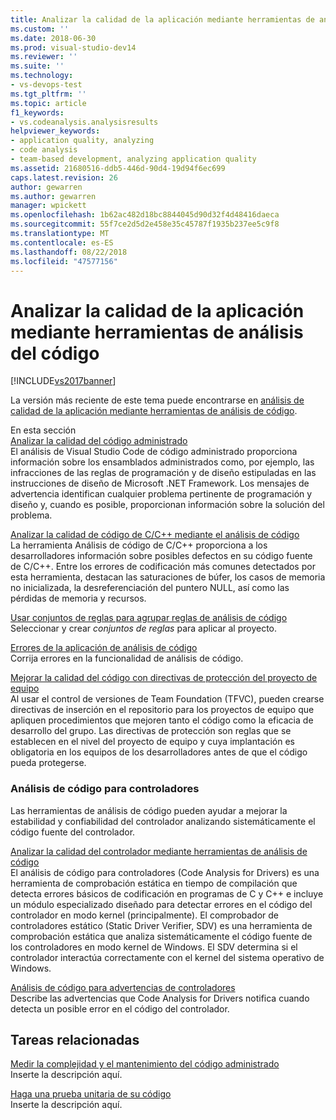 ```yaml
---
title: Analizar la calidad de la aplicación mediante herramientas de análisis de código | Documentos de Microsoft
ms.custom: ''
ms.date: 2018-06-30
ms.prod: visual-studio-dev14
ms.reviewer: ''
ms.suite: ''
ms.technology:
- vs-devops-test
ms.tgt_pltfrm: ''
ms.topic: article
f1_keywords:
- vs.codeanalysis.analysisresults
helpviewer_keywords:
- application quality, analyzing
- code analysis
- team-based development, analyzing application quality
ms.assetid: 21680516-ddb5-446d-90d4-19d94f6ec699
caps.latest.revision: 26
author: gewarren
ms.author: gewarren
manager: wpickett
ms.openlocfilehash: 1b62ac482d18bc8844045d90d32f4d48416daeca
ms.sourcegitcommit: 55f7ce2d5d2e458e35c45787f1935b237ee5c9f8
ms.translationtype: MT
ms.contentlocale: es-ES
ms.lasthandoff: 08/22/2018
ms.locfileid: "47577156"
---
```

# <a name="analyzing-application-quality-by-using-code-analysis-tools"></a>Analizar la calidad de la aplicación mediante herramientas de análisis del código
[!INCLUDE[vs2017banner](../includes/vs2017banner.md)]

La versión más reciente de este tema puede encontrarse en [análisis de calidad de la aplicación mediante herramientas de análisis de código](https://docs.microsoft.com/visualstudio/code-quality/analyzing-application-quality-by-using-code-analysis-tools).  
  
En esta sección  
 [Analizar la calidad del código administrado](../code-quality/analyzing-managed-code-quality-by-using-code-analysis.md)  
 El análisis de Visual Studio Code de código administrado proporciona información sobre los ensamblados administrados como, por ejemplo, las infracciones de las reglas de programación y de diseño estipuladas en las instrucciones de diseño de Microsoft .NET Framework. Los mensajes de advertencia identifican cualquier problema pertinente de programación y diseño y, cuando es posible, proporcionan información sobre la solución del problema.  
  
 [Analizar la calidad de código de C/C++ mediante el análisis de código](../code-quality/analyzing-c-cpp-code-quality-by-using-code-analysis.md)  
 La herramienta Análisis de código de C/C++ proporciona a los desarrolladores información sobre posibles defectos en su código fuente de C/C++. Entre los errores de codificación más comunes detectados por esta herramienta, destacan las saturaciones de búfer, los casos de memoria no inicializada, la desreferenciación del puntero NULL, así como las pérdidas de memoria y recursos.  
  
 [Usar conjuntos de reglas para agrupar reglas de análisis de código](../code-quality/using-rule-sets-to-group-code-analysis-rules.md)  
 Seleccionar y crear *conjuntos de reglas* para aplicar al proyecto.  
  
 [Errores de la aplicación de análisis de código](../code-quality/code-analysis-application-errors.md)  
 Corrija errores en la funcionalidad de análisis de código.  
  
 [Mejorar la calidad del código con directivas de protección del proyecto de equipo](../code-quality/enhancing-code-quality-with-team-project-check-in-policies.md)  
 Al usar el control de versiones de Team Foundation (TFVC), pueden crearse directivas de inserción en el repositorio para los proyectos de equipo que apliquen procedimientos que mejoren tanto el código como la eficacia de desarrollo del grupo. Las directivas de protección son reglas que se establecen en el nivel del proyecto de equipo y cuya implantación es obligatoria en los equipos de los desarrolladores antes de que el código pueda protegerse.  
  
### <a name="code-analysis-for-drivers"></a>Análisis de código para controladores  
 Las herramientas de análisis de código pueden ayudar a mejorar la estabilidad y confiabilidad del controlador analizando sistemáticamente el código fuente del controlador.  
  
 [Analizar la calidad del controlador mediante herramientas de análisis de código](http://go.microsoft.com/fwlink/?LinkId=227618)  
 El análisis de código para controladores (Code Analysis for Drivers) es una herramienta de comprobación estática en tiempo de compilación que detecta errores básicos de codificación en programas de C y C++ e incluye un módulo especializado diseñado para detectar errores en el código del controlador en modo kernel (principalmente). El comprobador de controladores estático (Static Driver Verifier, SDV) es una herramienta de comprobación estática que analiza sistemáticamente el código fuente de los controladores en modo kernel de Windows. El SDV determina si el controlador interactúa correctamente con el kernel del sistema operativo de Windows.  
  
 [Análisis de código para advertencias de controladores](http://go.microsoft.com/fwlink/?LinkId=225920)  
 Describe las advertencias que Code Analysis for Drivers notifica cuando detecta un posible error en el código del controlador.  
  
## <a name="related-tasks"></a>Tareas relacionadas  
 [Medir la complejidad y el mantenimiento del código administrado](../code-quality/measuring-complexity-and-maintainability-of-managed-code.md)  
 Inserte la descripción aquí.  
  
 [Haga una prueba unitaria de su código](../test/unit-test-your-code.md)  
 Inserte la descripción aquí.



